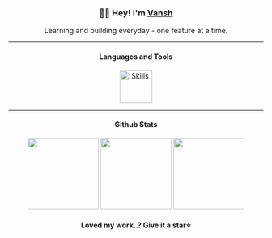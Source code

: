 <div align='center'>

### 👋🏻 Hey! I'm [Vansh](https://vansh27.vercel.app)

<span>Learning and building everyday - one feature at a time.</span>

---

#### Languages and Tools


<img style='height:64px;' src="https://skillicons.dev/icons?i=html,css,js,ts,react,next,redux,tailwind,nodejs,express,mongodb,postgresql,prisma,mysql,git,github,vercel,npm,docker,vite,postman" alt="Skills" />

---

#### Github Stats
<div align='center'>
<img style='height:140px' src='https://github-readme-streak-stats.herokuapp.com/?user=vansh-vm04&layout=compact&theme=blueberry&count_private=true&hide_border=true'/>
<img style='height:140px' src='https://github-readme-stats.vercel.app/api/top-langs/?username=vansh-vm04&layout=compact&theme=blueberry&count_private=true&hide_border=true'/>
<img style='height:140px' src="https://github-readme-stats.vercel.app/api?username=vansh-vm04&hide_border=true&theme=blueberry&date=200825"/>
</div>

#### Loved my work..? Give it a star⭐

</div>